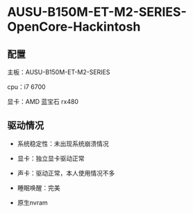 # AUSU-B150M-ET-M2-SERIES-OpenCore-Hackintosh

## 配置

主板：AUSU-B150M-ET-M2-SERIES

cpu：i7 6700

显卡：AMD 蓝宝石 rx480

## 驱动情况
* 系统稳定性：未出现系统崩溃情况

* 显卡：独立显卡驱动正常

* 声卡：驱动正常，本人使用情况不多

* 睡眠唤醒：完美

* 原生nvram

